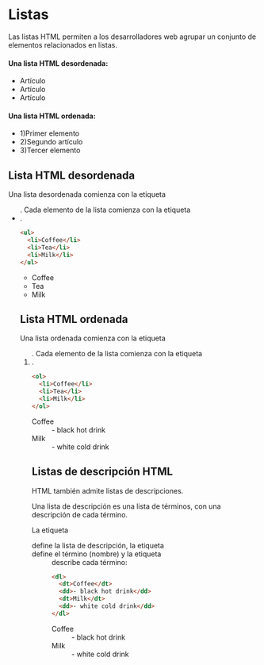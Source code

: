 # Listas

Las listas HTML permiten a los desarrolladores web agrupar un conjunto de elementos relacionados en listas.

#### Una lista HTML desordenada:

- Artículo
- Artículo
- Artículo

#### Una lista HTML ordenada:

- 1)Primer elemento
- 2)Segundo artículo
- 3)Tercer elemento

## Lista HTML desordenada
Una lista desordenada comienza con la etiqueta <ul>. Cada elemento de la lista comienza con la etiqueta <li>.
```html
<ul>
  <li>Coffee</li>
  <li>Tea</li>
  <li>Milk</li>
</ul>
```

<ul>
  <li>Coffee</li>
  <li>Tea</li>
  <li>Milk</li>
</ul>

## Lista HTML ordenada
Una lista ordenada comienza con la etiqueta <ol>. Cada elemento de la lista comienza con la etiqueta <li>.
```html
<ol>
  <li>Coffee</li>
  <li>Tea</li>
  <li>Milk</li>
</ol>
```
<dl>
  <dt>Coffee</dt>
  <dd>- black hot drink</dd>
  <dt>Milk</dt>
  <dd>- white cold drink</dd>
</dl>

## Listas de descripción HTML
HTML también admite listas de descripciones.

Una lista de descripción es una lista de términos, con una descripción de cada término.

La etiqueta <dl> define la lista de descripción, la etiqueta <dt> define el término (nombre) y la etiqueta <dd> describe cada término:
```html
<dl>
  <dt>Coffee</dt>
  <dd>- black hot drink</dd>
  <dt>Milk</dt>
  <dd>- white cold drink</dd>
</dl>
```

<dl>
  <dt>Coffee</dt>
  <dd>- black hot drink</dd>
  <dt>Milk</dt>
  <dd>- white cold drink</dd>
</dl>